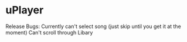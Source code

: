 # uPlayer
Release
Bugs:
Currently can't select song (just skip until you get it at the moment)
Can't scroll through Libary

